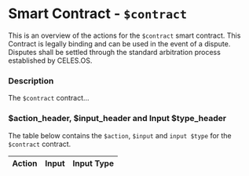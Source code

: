 # Smart Contract - `$contract`

This is an overview of the actions for the `$contract` smart contract. This Contract is legally binding and can be used in the event of a dispute. Disputes shall be settled through the standard arbitration process established by CELES.OS.

### Description

The `$contract` contract...

### $action_header, $input_header and Input $type_header

The table below contains the `$action`, `$input` and `input $type` for the `$contract` contract.

| Action | Input | Input Type |
|:--|:--|:--|
